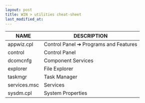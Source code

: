 ```yaml
---
layout: post
title: WIN > utilities cheat-sheet
last_modified_at: 
---
```


NAME         | DESCRIPTION
-------------|--------------------------------------
appwiz.cpl   | Control Panel ➔ Programs and Features
control      | Control Panel
dcomcnfg     | Component Services
explorer     | File Explorer
taskmgr      | Task Manager
services.msc | Services
sysdm.cpl    | System Properties